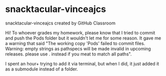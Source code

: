# snacktacular-vinceajcs
snacktacular-vinceajcs created by GitHub Classroom

Hi! To whoever grades my homework, please know that I tried to commit and push the Pods folder but it wouldn't let me for some reason. 
It gave me a warning that said "The working copy 'Pods' failed to commit files. Warning: empty strings as pathspecs will be made invalid 
in upcoming releases. please use . instead if you meat to match all paths". 

I spent an hour+ trying to add it via terminal, but when I did, it just added it as a submodule instead of a folder. 
